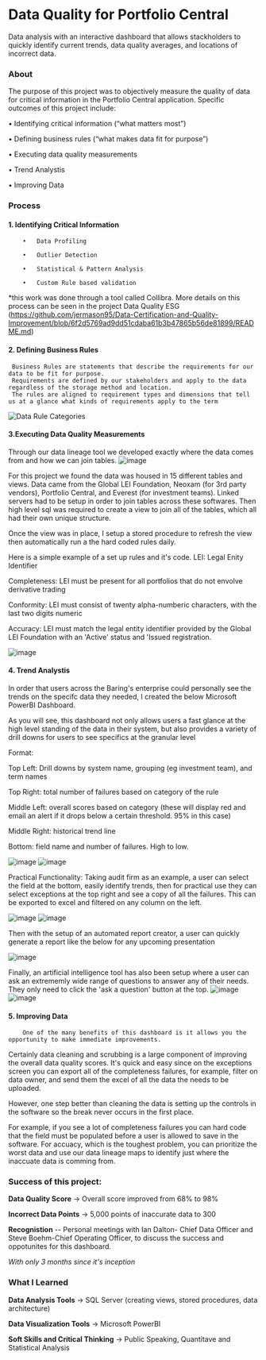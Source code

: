 # Data Quality for Portfolio Central
Data analysis with an interactive dashboard that allows stackholders to quickly identify current trends, data quality averages, and locations of incorrect data.


### About
The purpose of this project was to objectively measure the quality of data for critical information in the Portfolio Central application.  Specific outcomes of this project include:

•	Identifying critical information (“what matters most”)

•	Defining business rules (“what makes data fit for purpose”)

•	Executing data quality measurements

•       Trend Analystis

•	Improving Data


### Process
#### 1. Identifying Critical Information

        •	Data Profiling

        •	Outlier Detection

        •	Statistical & Pattern Analysis

        •	Custom Rule based validation
    
*this work was done through a tool called Collibra. More details on this process can be seen in the project Data Quality ESG 
(https://github.com/jermason95/Data-Certification-and-Quality-Improvement/blob/6f2d5769ad9dd51cdaba61b3b47865b56de81899/README.md)

#### 2. Defining Business Rules

     Business Rules are statements that describe the requirements for our data to be fit for purpose. 
     Requirements are defined by our stakeholders and apply to the data regardless of the storage method and location.
     The rules are aligned to requirement types and dimensions that tell us at a glance what kinds of requirements apply to the term
     
![Data Rule Categories](https://user-images.githubusercontent.com/85593608/121283266-d3e51a00-c8a8-11eb-9dde-0234018a7a8f.png)


#### 3.Executing Data Quality Measurements

Through our data lineage tool we developed exactly where the data comes from and how we can join tables.
![image](https://user-images.githubusercontent.com/85593608/121288462-67bae400-c8b1-11eb-9cdf-c35322521b2f.png)

For this project we found the data was housed in 15 different tables and views. Data came from the Global LEI Foundation, Neoxam (for 3rd party vendors), Portfolio Central, and Everest (for investment teams). Linked servers had to be setup in order to join tables across these softwares. Then high level sql was required to create a view to join all of the tables, which all had their own unique structure.

Once the view was in place, I setup a stored procedure to refresh the view then automatically run a the hard coded rules daily.

Here is a simple example of a set up rules and it's code.
LEI: Legal Enity Identifier

Completeness: LEI must be present for all portfolios that do not envolve derivative trading

Conformity: LEI must consist of twenty alpha-numberic characters, with the last two digits numeric

Accuracy: LEI must match the legal entity identifier provided by the Global LEI Foundation with an 'Active' status and 'Issued registration. 


![image](https://user-images.githubusercontent.com/85593608/121286616-152bf880-c8ae-11eb-8a36-1eef9b7c5bf8.png)




#### 4. Trend Analystis

In order that users across the Baring's enterprise could personally see the trends on the specifc data they needed, I created the below Microsoft PowerBI Dashboard.


As you will see, this dashboard not only allows users a fast glance at the high level standing of the data in their system, but also provides a variety of drill downs for users to see specifics at the granular level

Format:

Top Left: Drill downs by system name, grouping (eg investment team), and term names

Top Right: total number of failures based on category of the rule

Middle Left: overall scores based on category (these will display red and email an alert if it drops below a certain threshold. 95% in this case)

Middle Right: historical trend line

Bottom: field name and number of failures. High to low. 

![image](https://user-images.githubusercontent.com/85593608/121284368-be70ef80-c8aa-11eb-8a04-aa32e10ea98d.png)
![image](https://user-images.githubusercontent.com/85593608/121284553-0abc2f80-c8ab-11eb-921c-eca6fe999e3c.png)



Practical Functionality:
Taking audit firm as an example, a user can select the field at the bottom, easily identify trends, then for practical use they can select exceptions at the top right and see a copy of all the failures. This can be exported to excel and filtered on any column on the left.

![image](https://user-images.githubusercontent.com/85593608/121284399-c761c100-c8aa-11eb-965a-eb81b90a23b4.png)
![image](https://user-images.githubusercontent.com/85593608/121284622-29bac180-c8ab-11eb-9191-3a341436cd48.png)

Then with the setup of an automated report creator, a user can quickly generate a report like the below for any upcoming presentation

![image](https://user-images.githubusercontent.com/85593608/121284298-a39e7b00-c8aa-11eb-9c6e-a1924b0ef270.png)

Finally, an artificial intelligence tool has also been setup where a user can ask an extrememly wide range of questions to answer any of their needs.
They only need to click the 'ask a question' button at the top.
![image](https://user-images.githubusercontent.com/85593608/121284664-3ccd9180-c8ab-11eb-8cb9-8e8d1f0c778d.png)
![image](https://user-images.githubusercontent.com/85593608/121284677-3fc88200-c8ab-11eb-94b6-121186cb6535.png)





#### 5. Improving Data
        One of the many benefits of this dashboard is it allows you the opportunity to make immediate improvements.
Certainly data cleaning and scrubbing is a large component of improving the overall data quality scores. It's quick and easy since on the exceptions screen you can export all of the completeness failures, for example, filter on data owner, and send them the excel of all the data the needs to be uploaded.
        
However, one step better than cleaning the data is setting up the controls in the software so the break never occurs in the first place.

For example, if you see a lot of completeness failures you can hard code that the field must be populated before a user is allowed to save in the software. 
For accuacy, which is the toughest problem, you can prioritize the worst data and use our data lineage maps to identify just where the inaccuate data is comming from.


### Success of this project:

**Data Quality Score** → Overall score improved from 68% to 98%

**Incorrect Data Points** → 5,000 points of inaccurate data to 300

**Recognistion** -- Personal meetings with Ian Dalton- Chief Data Officer and Steve Boehm-Chief Operating Officer, to discuss the success and oppotunites for this dashboard.

*With only 3 months since it's inception*




### What I Learned

**Data Analysis Tools** → SQL Server (creating views, stored procedures, data architecture)

**Data Visualization Tools** → Microsoft PowerBI

**Soft Skills and Critical Thinking** → Public Speaking, Quantitave and Statistical Analysis
